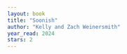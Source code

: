 ```yaml
---
layout: book
title: "Soonish"
author: "Kelly and Zach Weinersmith"
year_read: 2024
stars: 2
---
```


